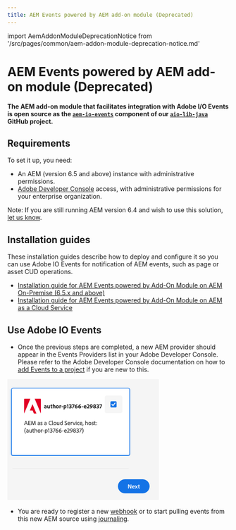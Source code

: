 ```yaml
---
title: AEM Events powered by AEM add-on module (Deprecated)
---
```


import AemAddonModuleDeprecationNotice from '/src/pages/common/aem-addon-module-deprecation-notice.md'

# AEM Events powered by AEM add-on module (Deprecated)

<AemAddonModuleDeprecationNotice />

**The AEM add-on module that facilitates integration with Adobe I/O Events is open source as the [`aem-io-events`](https://github.com/adobe/aio-lib-java/tree/main/aem/aio_aem_events) component of our [`aio-lib-java`](https://github.com/adobe/aio-lib-java) GitHub project.**

## Requirements

To set it up, you need:

- An AEM (version 6.5 and above) instance with administrative permissions.
- [Adobe Developer Console](/console) access, with administrative permissions for your enterprise organization.

Note: If you are still running AEM version 6.4 and wish to use this solution, [let us know](https://github.com/adobe/aio-lib-java/issues/104).

## Installation guides

These installation guides describe how to deploy and configure it so you can use Adobe IO Events for notification of AEM events, such as page or asset CUD operations.

- [Installation guide for AEM Events powered by Add-On Module on AEM On-Premise (6.5.x and above)](aem_on_premise_install.md)
- [Installation guide for AEM Events powered by Add-On Module on AEM as a Cloud Service](aem_skyline_install.md)

## Use Adobe IO Events

- Once the previous steps are completed, a new AEM provider should appear in the Events Providers list in your Adobe Developer Console.
Please refer to the Adobe Developer Console documentation on how to [add Events to a project](/developer-console/docs/guides/services/services-add-event/) if you are new to this.

![Adobe Developer Console showing an AEM Events Provider](../../../img/add_skyline_event_provider.png "Adobe Developer Console showing an AEM Events Provider")

- You are ready to register a new [webhook](/src/pages/guides/index.md) or to start pulling events from this new AEM source using [journaling](/src/pages/guides/journaling_intro.md).
